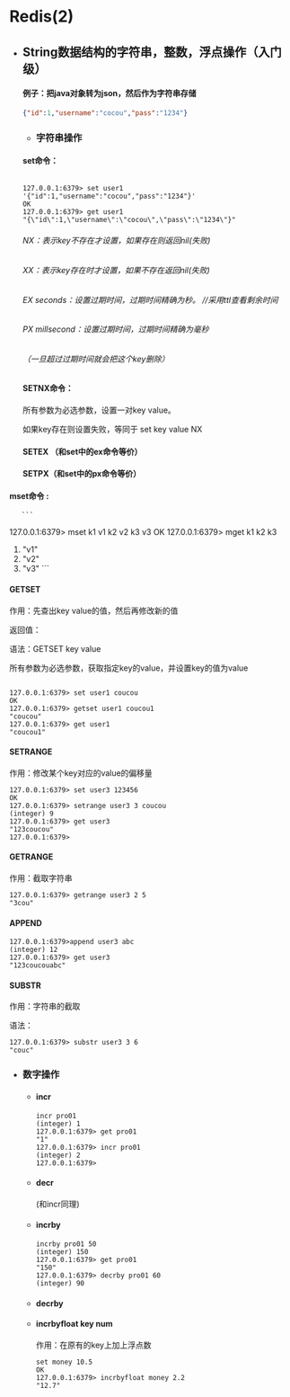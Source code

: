 # Redis(2)

- ## String数据结构的字符串，整数，浮点操作（入门级）

  #### 例子：把java对象转为json，然后作为字符串存储
  
  ```json
  {"id":1,"username":"cocou","pass":"1234"}
  ```
  
  - ### 字符串操作
  
  #### set命令：
  
  ```
  
  127.0.0.1:6379> set user1 '{"id":1,"username":"cocou","pass":"1234"}'
  OK
  127.0.0.1:6379> get user1
  "{\"id\":1,\"username\":\"cocou\",\"pass\":\"1234\"}"
  
  ```
  
  ###### NX：表示key不存在才设置，如果存在则返回nil(失败)
  
  ###### XX：表示key存在时才设置，如果不存在返回nil(失败)
  
  ###### EX seconds：设置过期时间，过期时间精确为秒。 //采用ttl查看剩余时间
  
  ###### PX millsecond：设置过期时间，过期时间精确为毫秒 
  
  ###### （一旦超过过期时间就会把这个key删除）
  
  #### SETNX命令：
  
  所有参数为必选参数，设置一对key value。
  
  如果key存在则设置失败，等同于 set key value NX
  
  #### SETEX （和set中的ex命令等价）
  
  #### SETPX（和set中的px命令等价）

####      mset命令   :

       ```
127.0.0.1:6379> mset k1 v1 k2 v2 k3 v3
OK
127.0.0.1:6379> mget k1 k2 k3
1) "v1"
2) "v2"
3) "v3"
       ```

####     GETSET

作用：先查出key value的值，然后再修改新的值

返回值：

语法：GETSET key value

所有参数为必选参数，获取指定key的value，并设置key的值为value

```

127.0.0.1:6379> set user1 coucou
OK
127.0.0.1:6379> getset user1 coucou1
"coucou"
127.0.0.1:6379> get user1
"coucou1"
```

####    SETRANGE

作用：修改某个key对应的value的偏移量

```
127.0.0.1:6379> set user3 123456
OK
127.0.0.1:6379> setrange user3 3 coucou
(integer) 9
127.0.0.1:6379> get user3
"123coucou"
127.0.0.1:6379>
```

####    GETRANGE

作用：截取字符串

```
127.0.0.1:6379> getrange user3 2 5
"3cou"
```

####  APPEND

```
127.0.0.1:6379>append user3 abc
(integer) 12
127.0.0.1:6379> get user3
"123coucouabc"

```

#### SUBSTR

作用：字符串的截取

语法：

````
127.0.0.1:6379> substr user3 3 6
"couc"
````

- ### 数字操作

  - #### incr

    ```
    incr pro01
    (integer) 1
    127.0.0.1:6379> get pro01
    "1"
    127.0.0.1:6379> incr pro01
    (integer) 2
    127.0.0.1:6379>
    ```

  - #### decr

    (和incr同理)

  - #### incrby

    ```
    incrby pro01 50
    (integer) 150
    127.0.0.1:6379> get pro01
    "150"
    127.0.0.1:6379> decrby pro01 60
    (integer) 90
    ```

  - #### decrby

  - #### incrbyfloat key num

    作用：在原有的key上加上浮点数

    ```
    set money 10.5
    OK
    127.0.0.1:6379> incrbyfloat money 2.2
    "12.7"
    ```

    

